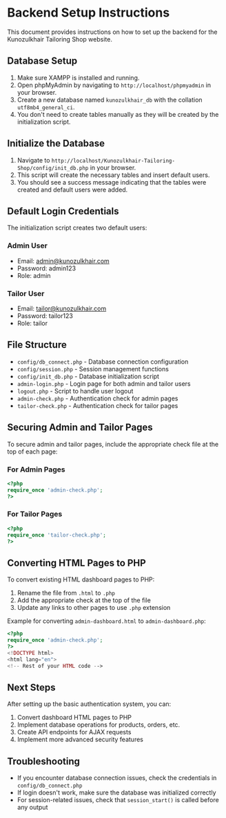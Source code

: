 # Backend Setup Instructions

This document provides instructions on how to set up the backend for the Kunozulkhair Tailoring Shop website.

## Database Setup

1. Make sure XAMPP is installed and running.
2. Open phpMyAdmin by navigating to `http://localhost/phpmyadmin` in your browser.
3. Create a new database named `kunozulkhair_db` with the collation `utf8mb4_general_ci`.
4. You don't need to create tables manually as they will be created by the initialization script.

## Initialize the Database

1. Navigate to `http://localhost/Kunozulkhair-Tailoring-Shop/config/init_db.php` in your browser.
2. This script will create the necessary tables and insert default users.
3. You should see a success message indicating that the tables were created and default users were added.

## Default Login Credentials

The initialization script creates two default users:

### Admin User
- Email: admin@kunozulkhair.com
- Password: admin123
- Role: admin

### Tailor User
- Email: tailor@kunozulkhair.com
- Password: tailor123
- Role: tailor

## File Structure

- `config/db_connect.php` - Database connection configuration
- `config/session.php` - Session management functions
- `config/init_db.php` - Database initialization script
- `admin-login.php` - Login page for both admin and tailor users
- `logout.php` - Script to handle user logout
- `admin-check.php` - Authentication check for admin pages
- `tailor-check.php` - Authentication check for tailor pages

## Securing Admin and Tailor Pages

To secure admin and tailor pages, include the appropriate check file at the top of each page:

### For Admin Pages
```php
<?php
require_once 'admin-check.php';
?>
```

### For Tailor Pages
```php
<?php
require_once 'tailor-check.php';
?>
```

## Converting HTML Pages to PHP

To convert existing HTML dashboard pages to PHP:

1. Rename the file from `.html` to `.php`
2. Add the appropriate check at the top of the file
3. Update any links to other pages to use `.php` extension

Example for converting `admin-dashboard.html` to `admin-dashboard.php`:

```php
<?php
require_once 'admin-check.php';
?>
<!DOCTYPE html>
<html lang="en">
<!-- Rest of your HTML code -->
```

## Next Steps

After setting up the basic authentication system, you can:

1. Convert dashboard HTML pages to PHP
2. Implement database operations for products, orders, etc.
3. Create API endpoints for AJAX requests
4. Implement more advanced security features

## Troubleshooting

- If you encounter database connection issues, check the credentials in `config/db_connect.php`
- If login doesn't work, make sure the database was initialized correctly
- For session-related issues, check that `session_start()` is called before any output
